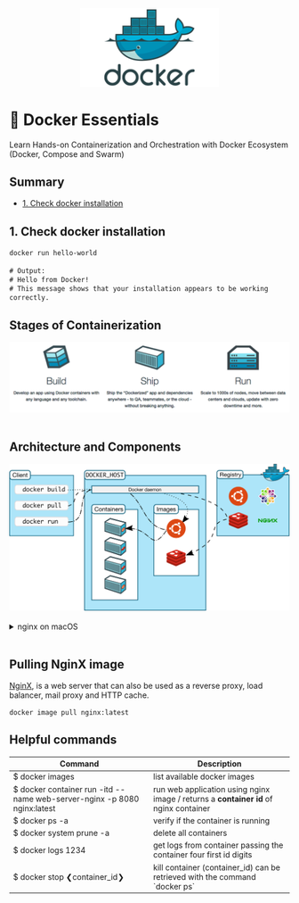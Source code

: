 <div align="center">
    <img alt="docker-logo" title="#docker-essentials" src=".github/images/docker-logo.png" width="250px" />
</div>

# :whale: Docker Essentials

Learn Hands-on Containerization and Orchestration with Docker Ecosystem (Docker, Compose and Swarm)

## Summary

- [1. Check docker installation](#1-check-docker-installation)

## 1. Check docker installation

```shell
docker run hello-world

# Output:
# Hello from Docker!
# This message shows that your installation appears to be working correctly.
```

## Stages of Containerization

<div>
    <img alt="docker-logo" title="#docker-essentials" src=".github/images/stages-of-containerization.png" width="700px" />
</div>

<br>

## Architecture and Components

<div>
    <img alt="docker-logo" title="#docker-essentials" src=".github/images/architecture-and-components.svg" width="700px" />
</div>

<br>

<details>
<summary>
nginx on macOS
</summary>

> [Installing Nginx in Mac OS](https://medium.com/@ThomasTan/installing-nginx-in-mac-os-x-maverick-with-homebrew-d8867b7e8a5a)

### Installing

```shell
brew install nginx
```

### Running

```shell
sudo nginx
```

### Stoping

```shell
sudo nginx -s stop
```

</details>

<br>

## Pulling NginX image

[NginX](https://nginx.org/en/), is a web server that can also be used as a reverse proxy, load balancer, mail proxy and HTTP cache.

```shell
docker image pull nginx:latest
```

## Helpful commands

<table>
	<theader>
		<th>Command</th>
		<th>Description</th>
	</theader>
	<tbody>
		<tr>
			<td> $ docker images </td>
			<td> list available docker images </td>
		</tr>
		<tr>
			<td> $ docker container run -itd --name web-server-nginx -p 8080 nginx:latest </td>
			<td> run web application using nginx image / returns a <strong>container id</strong> of nginx container </td>
		</tr>
		<tr>
			<td> $ docker ps -a </td>
			<td> verify if the container is running </td>
		</tr>
		<tr>
			<td> $ docker system prune -a </td>
			<td> delete all containers </td>
		</tr>
		<tr>
			<td> $ docker logs 1234 </td>
			<td> get logs from container passing the container four first id digits </td>
		</tr>
		<tr>
			<td> $ docker stop &#10094;container_id&#10095; </td>
			<td> kill container (container_id) can be retrieved with the command `docker ps`</td>
		</tr>
	</tbody>
</table>

<br>